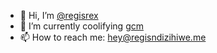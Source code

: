 
- 👋 Hi, I’m [@regisrex](www.regisndizihiwe.me)
- 🌱 I’m currently coolifying [gcm](https://github.com/regisrex/gcm)
- 📫 How to reach me: [hey@regisndizihiwe.me](mailto:hey@regisndizihiwe.me)

